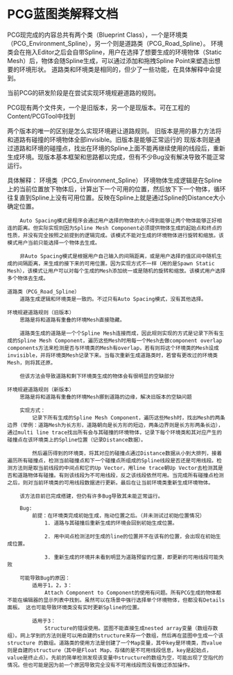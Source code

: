# PCG蓝图类解释文档

PCG现完成的内容总共有两个类（Blueprint Class），一个是环境类（PCG_Environment_Spline），另一个则是道路类（PCG_Road_Spline）。
环境类会在拖入Editor之后会自带Spline，用户在选择了想要生成的环境物体（Static Mesh）后，物体会随Spline生成，可以通过添加和拖拽Spline Point来塑造出想要的环境形状。
道路类和环境类是相同的，但少了一些功能，在具体解释中会提到。

当前PCG的研发阶段是在尝试实现环境规避道路的规则。

PCG现有两个文件夹，一个是旧版本，另一个是现版本。可在工程的Content/PCGTool中找到

两个版本的唯一的区别是怎么实现环境避让道路规则。
	旧版本是用的暴力方法将和道路有碰撞的环境物体全部invisible。旧版本是能够正常运行的
	现版本则是通过道路和环境的碰撞点，找出在环境的Spline上面不能再继续使用的线段后，重新生成环境。现版本基本框架和思路都以完成，但有不少Bug没有解决导致不能正常运行。

具体解释：
	环境类（PCG_Environment_Spline）
		环境物体生成逻辑是在Spline上的当前位置放下物体后，计算出下一个可用的位置，然后放下下一个物体，循环往复直到Spline上没有可用位置。反映在Spline上就是通过Spline的Distance大小确定位置。
		
		Auto Spacing模式是程序会通过用户选择的物体的大小得到能够让两个物体能够正好相连的距离。但实际实现则因为Spline Mesh Component必须提供物体生成的起始点和终点的性质，并没有完全按照之前提到的逻辑完成。该模式不能对生成的环境物体进行旋转和缩放。该模式用户当前只能选择一个物体去生成。
		
		非Auto Spacing模式是根据用户自己输入的间隔距离，或是用户选择的值区间中随机生成的间隔距离，来生成的接下来的可用位置。因为实现方式不一样（用的是Spawn Static Mesh），该模式让用户可以对每个生成的Mesh添加统一或是随机的旋转和缩放。该模式用户选择多个物体去生成。
		
	道路类（PCG_Road_Spline）
		道路生成逻辑和环境类是一致的。不过只有Auto Spacing模式，没有其他选择。

	环境规避道路规则（旧版本）
		思路是将和道路有重叠的环境Mesh直接隐藏。
		
		道路类生成的道路是一个个Spline Mesh连接而成，因此规则实现的方式是记录下所有生成的Spline Mesh Component，遍历这些Mesh时用每一个Mesh去做component overlap components方法来检测是否与环境类的Mesh有overlap，若有则将这个环境类的Mesh设成invisible，并将环境类Mesh记录下来。当每次重新生成道路类时，若曾有更改过的环境类Mesh，则将其还原。

		但该方法会导致道路和剩下环境类生成的物体会有很明显的空缺部分

	环境规避道路规则（新版本）
		思路是将和道路有重叠的环境Mesh挪到道路的边缘，解决旧版本的空缺问题

		实现方式：
			记录下所有生成的Spline Mesh Component，遍历这些Mesh时，找出Mesh的两条边界（举例：道路Mesh为长方形，道路朝向是长方形的短边，两条边界则是长方形两条长边），通过multi line trace找出所有会与其碰撞的环境物体，记录下每个环境类和其对应产生的碰撞点在该环境类上的Spline位置（记录Distance数据）。
			
			然后遍历得到的环境类，将其对应的碰撞点通过Distance数据从小到大排列，接着遍历所有碰撞点，检测当前碰撞点和下一个碰撞点所组成的Spline线段是否还是可用线段。检测方法则是取当前线段的中间点和它的Up Vector，用line trace朝Up Vector去检测其是否和道路物体有碰撞。有则该线段为不可用线段，反之该线段依然可用。当完成所有碰撞点检测之后，则对当前环境类的可用线段数据进行更新。最后在让当前环境类重新生成环境物体。

		该方法目前已完成搭建，但仍有许多Bug导致其未能正常运行。

		Bug:
			前提：在环境类完成初始生成，拖动位置之后。（并未测试过初始位置情况）
				1. 道路与其碰撞后重新生成的环境会回到初始生成位置。
				
				2. 用中间点检测法时生成的line的位置并不在该有的位置，会出现在初始生成位置。

				3. 重新生成的环境并未看到明显为道路预留的位置，即更新的可用线段可能失败

		可能导致Bug的原因：
			适用于1，2，3：
				Attach Component to Component的使用有问题。所有PCG生成的物体都不能在编辑器的显示列表中找到。虽然可以在场景中强行选择单个环境物体，但都没有Details面板。	这也可能导致环境类没有实时更新Spline的位置。

			适用于3：
				Structure的错误使用。蓝图不能直接生成nested array变量（数组存数组）。网上学到的方法则是可以用自建的structure来存一个数组，然后再在蓝图中生成一个该structure 的数组。道路类的使用方法是创建了一个Map变量，其中key是环境类，而value则是自建的structure（其中是Float Map，存储的是不可用线段信息，key是起始点，value是终止点）。先前的简单检测发现该变量中structure的数组为空，可能出现了空指代的情况。但也可能是因为前一个原因导致完全没有不可用线段而没有做过添加操作。




